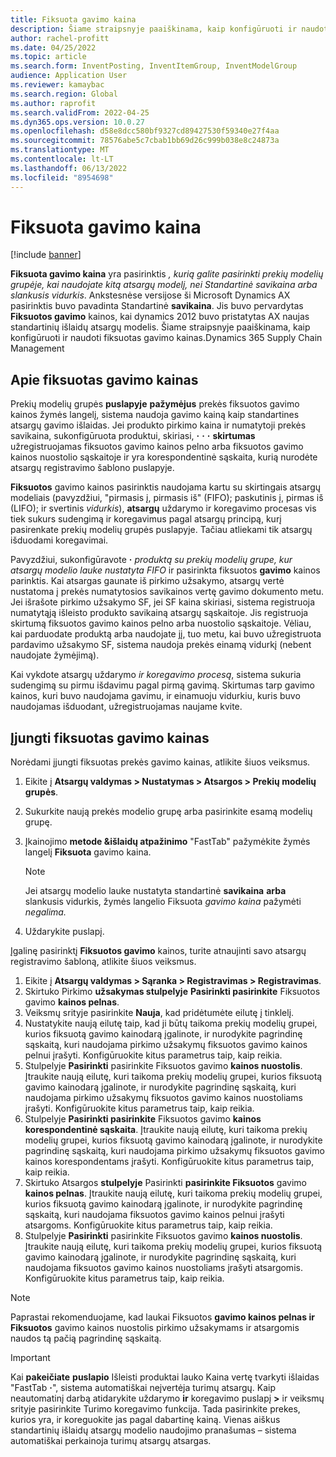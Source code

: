 ```yaml
---
title: Fiksuota gavimo kaina
description: Šiame straipsnyje paaiškinama, kaip konfigūruoti ir naudoti fiksuotas gavimo kainas "Microsoft"Dynamics 365 Supply Chain Management.
author: rachel-profitt
ms.date: 04/25/2022
ms.topic: article
ms.search.form: InventPosting, InventItemGroup, InventModelGroup
audience: Application User
ms.reviewer: kamaybac
ms.search.region: Global
ms.author: raprofit
ms.search.validFrom: 2022-04-25
ms.dyn365.ops.version: 10.0.27
ms.openlocfilehash: d58e8dcc580bf9327cd89427530f59340e27f4aa
ms.sourcegitcommit: 78576abe5c7cbab1bb69d26c999b038e8c24873a
ms.translationtype: MT
ms.contentlocale: lt-LT
ms.lasthandoff: 06/13/2022
ms.locfileid: "8954698"
---
```

# <a name="fixed-receipt-price"></a>Fiksuota gavimo kaina

[!include [banner](../includes/banner.md)]

**Fiksuota gavimo kaina** yra pasirinktis *, kurią galite pasirinkti prekių modelių grupėje, kai naudojate kitą atsargų modelį, nei Standartinė savikaina arba slankusis* *vidurkis*. Ankstesnėse versijose ši Microsoft Dynamics AX pasirinktis buvo pavadinta Standartinė **savikaina**. Jis buvo pervardytas **Fiksuotos gavimo** kainos, kai dynamics 2012 buvo pristatytas AX naujas standartinių išlaidų atsargų modelis. Šiame straipsnyje paaiškinama, kaip konfigūruoti ir naudoti fiksuotas gavimo kainas.Dynamics 365 Supply Chain Management

## <a name="about-fixed-receipt-prices"></a>Apie fiksuotas gavimo kainas

Prekių modelių grupės **puslapyje** **pažymėjus** prekės fiksuotos gavimo kainos žymės langelį, sistema naudoja gavimo kainą kaip standartines atsargų gavimo išlaidas. Jei produkto pirkimo kaina ir numatytoji prekės savikaina, sukonfigūruota produktui, skiriasi, **·** **·** **·** **skirtumas** užregistruojamas fiksuotos gavimo kainos pelno arba fiksuotos gavimo kainos nuostolio sąskaitoje ir yra korespondentinė sąskaita, kurią nurodėte atsargų registravimo šablono puslapyje.

**Fiksuotos** gavimo kainos pasirinktis naudojama kartu su skirtingais atsargų modeliais (pavyzdžiui, "pirmasis į, pirmasis iš" (FIFO); paskutinis į, pirmas iš (LIFO); ir svertinis *vidurkis*), **atsargų** uždarymo ir koregavimo procesas vis tiek sukurs sudengimą ir koregavimus pagal atsargų principą, kurį pasirenkate prekių modelių grupės puslapyje. Tačiau atliekami tik atsargų išduodami koregavimai.

Pavyzdžiui, sukonfigūravote **·** *produktą su prekių modelių grupe, kur atsargų modelio lauke nustatyta FIFO* ir pasirinkta fiksuotos **gavimo** kainos parinktis. Kai atsargas gaunate iš pirkimo užsakymo, atsargų vertė nustatoma į prekės numatytosios savikainos vertę gavimo dokumento metu. Jei išrašote pirkimo užsakymo SF, jei SF kaina skiriasi, sistema registruoja numatytąją išleisto produkto savikainą atsargų sąskaitoje. Jis registruoja skirtumą fiksuotos gavimo kainos pelno arba nuostolio sąskaitoje. Vėliau, kai parduodate produktą arba naudojate jį, tuo metu, kai buvo užregistruota pardavimo užsakymo SF, sistema naudoja prekės einamą vidurkį (nebent naudojate žymėjimą).

Kai vykdote atsargų uždarymo *ir koregavimo procesą*, sistema sukuria sudengimą su pirmu išdavimu pagal pirmą gavimą. Skirtumas tarp gavimo kainos, kuri buvo naudojama gavimu, ir einamuoju vidurkiu, kuris buvo naudojamas išduodant, užregistruojamas naujame kvite.

## <a name="enable-fixed-receipt-prices"></a>Įjungti fiksuotas gavimo kainas

Norėdami įjungti fiksuotas prekės gavimo kainas, atlikite šiuos veiksmus.

1. Eikite į **Atsargų valdymas \> Nustatymas \> Atsargos \> Prekių modelių grupės**.
2. Sukurkite naują prekės modelio grupę arba pasirinkite esamą modelių grupę.
3. Įkainojimo **metode &išlaidų atpažinimo** "FastTab" pažymėkite žymės langelį **Fiksuota** gavimo kaina.

    > [!NOTE]
    > Jei atsargų modelio lauke nustatyta standartinė **savikaina** **arba** slankusis vidurkis, žymės langelio Fiksuota *gavimo kaina* pažymėti *negalima.*

4. Uždarykite puslapį.

Įgalinę pasirinktį **Fiksuotos gavimo** kainos, turite atnaujinti savo atsargų registravimo šabloną, atlikite šiuos veiksmus.

1. Eikite į **Atsargų valdymas \> Sąranka \> Registravimas \> Registravimas**.
1. Skirtuko Pirkimo **užsakymas stulpelyje** **Pasirinkti pasirinkite** Fiksuotos gavimo **kainos pelnas**.
1. Veiksmų srityje pasirinkite **Nauja**, kad pridėtumėte eilutę į tinklelį.
1. Nustatykite naują eilutę taip, kad ji būtų taikoma prekių modelių grupei, kurios fiksuotą gavimo kainodarą įgalinote, ir nurodykite pagrindinę sąskaitą, kuri naudojama pirkimo užsakymų fiksuotos gavimo kainos pelnui įrašyti. Konfigūruokite kitus parametrus taip, kaip reikia.
1. Stulpelyje **Pasirinkti** pasirinkite Fiksuotos gavimo **kainos nuostolis**. Įtraukite naują eilutę, kuri taikoma prekių modelių grupei, kurios fiksuotą gavimo kainodarą įgalinote, ir nurodykite pagrindinę sąskaitą, kuri naudojama pirkimo užsakymų fiksuotos gavimo kainos nuostoliams įrašyti. Konfigūruokite kitus parametrus taip, kaip reikia.
1. Stulpelyje **Pasirinkti pasirinkite** Fiksuotos gavimo **kainos korespondentinė sąskaita**. Įtraukite naują eilutę, kuri taikoma prekių modelių grupei, kurios fiksuotą gavimo kainodarą įgalinote, ir nurodykite pagrindinę sąskaitą, kuri naudojama pirkimo užsakymų fiksuotos gavimo kainos korespondentams įrašyti. Konfigūruokite kitus parametrus taip, kaip reikia.
1. Skirtuko Atsargos **stulpelyje** Pasirinkti **pasirinkite Fiksuotos** gavimo **kainos pelnas**. Įtraukite naują eilutę, kuri taikoma prekių modelių grupei, kurios fiksuotą gavimo kainodarą įgalinote, ir nurodykite pagrindinę sąskaitą, kuri naudojama fiksuotos gavimo kainos pelnui įrašyti atsargoms. Konfigūruokite kitus parametrus taip, kaip reikia.
1. Stulpelyje **Pasirinkti** pasirinkite Fiksuotos gavimo **kainos nuostolis**. Įtraukite naują eilutę, kuri taikoma prekių modelių grupei, kurios fiksuotą gavimo kainodarą įgalinote, ir nurodykite pagrindinę sąskaitą, kuri naudojama fiksuotos gavimo kainos nuostoliams įrašyti atsargomis. Konfigūruokite kitus parametrus taip, kaip reikia.

> [!NOTE]
> Paprastai rekomenduojame, kad laukai Fiksuotos **gavimo kainos pelnas ir** **Fiksuotos** gavimo kainos nuostolis pirkimo užsakymams ir atsargomis naudos tą pačią pagrindinę sąskaitą.

> [!IMPORTANT]
> Kai **pakeičiate** **puslapio** Išleisti produktai lauko Kaina vertę tvarkyti išlaidas "FastTab **·**", sistema automatiškai neįvertėja turimų atsargų. Kaip neautomatinį darbą atidarykite uždarymo **ir** koregavimo puslapį **\>** ir veiksmų srityje pasirinkite Turimo koregavimo funkcija. Tada pasirinkite prekes, kurios yra, ir koreguokite jas pagal dabartinę kainą. Vienas aiškus standartinių išlaidų atsargų modelio naudojimo pranašumas – sistema automatiškai perkainoja turimų atsargų atsargas.
